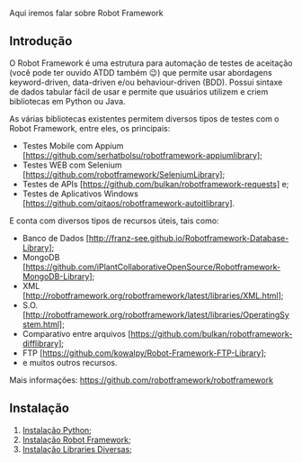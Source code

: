 Aqui iremos falar sobre Robot Framework

## Introdução

O Robot Framework é uma estrutura para automação de testes de aceitação (você pode ter ouvido ATDD também 😉) que permite usar abordagens keyword-driven, data-driven e/ou behaviour-driven (BDD). Possui sintaxe de dados tabular fácil de usar e permite que usuários utilizem e criem bibliotecas em Python ou Java.

As várias bibliotecas existentes permitem diversos tipos de testes com o Robot Framework, entre eles, os principais:
- Testes Mobile com Appium [https://github.com/serhatbolsu/robotframework-appiumlibrary];
- Testes WEB com Selenium [https://github.com/robotframework/SeleniumLibrary];
- Testes de APIs [https://github.com/bulkan/robotframework-requests] e;
- Testes de Aplicativos Windows [https://github.com/qitaos/robotframework-autoitlibrary].

E conta com diversos tipos de recursos úteis, tais como:
- Banco de Dados [http://franz-see.github.io/Robotframework-Database-Library];
- MongoDB [https://github.com/iPlantCollaborativeOpenSource/Robotframework-MongoDB-Library];
- XML [http://robotframework.org/robotframework/latest/libraries/XML.html];
- S.O. [http://robotframework.org/robotframework/latest/libraries/OperatingSystem.html];
- Comparativo entre arquivos [https://github.com/bulkan/robotframework-difflibrary];
- FTP [https://github.com/kowalpy/Robot-Framework-FTP-Library];
- e muitos outros recursos.

Mais informações: https://github.com/robotframework/robotframework

## Instalação

1. [Instalação Python](https://github.com/brunobatista25/best_archer/blob/master/tests/RobotFramework/InstalacaoRobotFramework/01_InstalacaoPython.md);
2. [Instalação Robot Framework](https://github.com/brunobatista25/best_archer/blob/master/tests/RobotFramework/InstalacaoRobotFramework/02_InstalacaoRobotFramework.md);
3. [Instalação Libraries Diversas](https://github.com/brunobatista25/best_archer/blob/master/tests/RobotFramework/InstalacaoRobotFramework/03_InstalacaoLibraries.md);
